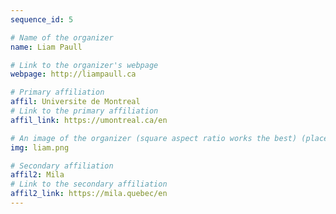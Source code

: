 ```yaml
---
sequence_id: 5

# Name of the organizer
name: Liam Paull

# Link to the organizer's webpage
webpage: http://liampaull.ca

# Primary affiliation
affil: Universite de Montreal
# Link to the primary affiliation
affil_link: https://umontreal.ca/en

# An image of the organizer (square aspect ratio works the best) (place in the `assets/img/organizers` directory)
img: liam.png

# Secondary affiliation
affil2: Mila
# Link to the secondary affiliation
affil2_link: https://mila.quebec/en
---
```


